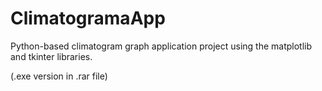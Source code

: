 # ClimatogramaApp
Python-based climatogram graph application project using the matplotlib and tkinter libraries.

(.exe version in .rar file)
